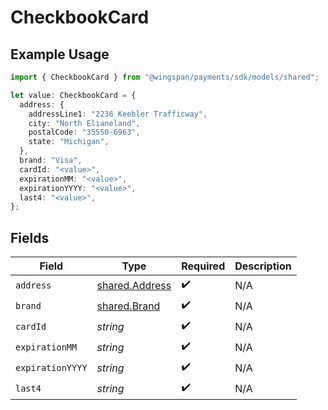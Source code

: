 # CheckbookCard

## Example Usage

```typescript
import { CheckbookCard } from "@wingspan/payments/sdk/models/shared";

let value: CheckbookCard = {
  address: {
    addressLine1: "2236 Keebler Trafficway",
    city: "North Elianeland",
    postalCode: "35550-6963",
    state: "Michigan",
  },
  brand: "Visa",
  cardId: "<value>",
  expirationMM: "<value>",
  expirationYYYY: "<value>",
  last4: "<value>",
};
```

## Fields

| Field                                                   | Type                                                    | Required                                                | Description                                             |
| ------------------------------------------------------- | ------------------------------------------------------- | ------------------------------------------------------- | ------------------------------------------------------- |
| `address`                                               | [shared.Address](../../../sdk/models/shared/address.md) | :heavy_check_mark:                                      | N/A                                                     |
| `brand`                                                 | [shared.Brand](../../../sdk/models/shared/brand.md)     | :heavy_check_mark:                                      | N/A                                                     |
| `cardId`                                                | *string*                                                | :heavy_check_mark:                                      | N/A                                                     |
| `expirationMM`                                          | *string*                                                | :heavy_check_mark:                                      | N/A                                                     |
| `expirationYYYY`                                        | *string*                                                | :heavy_check_mark:                                      | N/A                                                     |
| `last4`                                                 | *string*                                                | :heavy_check_mark:                                      | N/A                                                     |